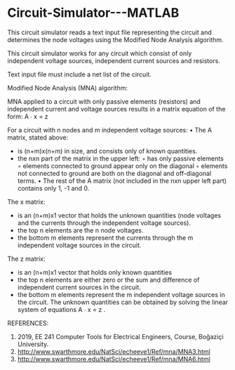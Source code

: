 # Circuit-Simulator---MATLAB

This circuit simulator reads a text input file representing the circuit and determines the node voltages using the Modified Node Analysis algorithm.

This circuit simulator works for any circuit which consist of only independent voltage sources, independent current sources and resistors. 

Text input file must include a net list of the circuit.


Modified Node Analysis (MNA) algorithm:

MNA applied to a circuit with only passive elements (resistors) and independent current and voltage
sources results in a matrix equation of the form:
A ∙ x = z

For a circuit with n nodes and m independent voltage sources:
• The A matrix, stated above:
 - is (n+m)x(n+m) in size, and consists only of known quantities.
 - the nxn part of the matrix in the upper left:
      ◦ has only passive elements
      ◦ elements connected to ground appear only on the diagonal
      ◦ elements not connected to ground are both on the diagonal and off-diagonal terms.
      • The rest of the A matrix (not included in the nxn upper left part) contains only 1, -1 and 0.

The x matrix:
  - is an (n+m)x1 vector that holds the unknown quantities (node voltages and the currents
  through the independent voltage sources).
  - the top n elements are the n node voltages.
  - the bottom m elements represent the currents through the m independent voltage sources
  in the circuit.

The z matrix:
  - is an (n+m)x1 vector that holds only known quantities
  - the top n elements are either zero or the sum and difference of independent current sources
  in the circuit.
  - the bottom m elements represent the m independent voltage sources in the circuit.
  The unknown quantities can be obtained by solving the linear system of equations A ∙ x = z .

REFERENCES:
1. 2019,  EE 241 Computer Tools for Electrical Engineers, Course, Boğaziçi University.
2. http://www.swarthmore.edu/NatSci/echeeve1/Ref/mna/MNA3.html
3. http://www.swarthmore.edu/NatSci/echeeve1/Ref/mna/MNA6.html
